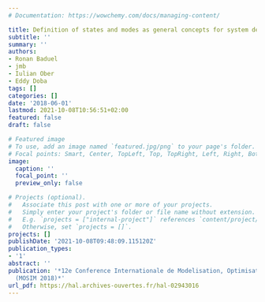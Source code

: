 ```yaml
---
# Documentation: https://wowchemy.com/docs/managing-content/

title: Definition of states and modes as general concepts for system design and validation
subtitle: ''
summary: ''
authors:
- Ronan Baduel
- jmb 
- Iulian Ober
- Eddy Doba
tags: []
categories: []
date: '2018-06-01'
lastmod: 2021-10-08T10:56:51+02:00
featured: false
draft: false

# Featured image
# To use, add an image named `featured.jpg/png` to your page's folder.
# Focal points: Smart, Center, TopLeft, Top, TopRight, Left, Right, BottomLeft, Bottom, BottomRight.
image:
  caption: ''
  focal_point: ''
  preview_only: false

# Projects (optional).
#   Associate this post with one or more of your projects.
#   Simply enter your project's folder or file name without extension.
#   E.g. `projects = ["internal-project"]` references `content/project/deep-learning/index.md`.
#   Otherwise, set `projects = []`.
projects: []
publishDate: '2021-10-08T09:48:09.115120Z'
publication_types:
- '1'
abstract: ''
publication: '*12e Conference Internationale de Modelisation, Optimisation et Simulation
  (MOSIM 2018)*'
url_pdf: https://hal.archives-ouvertes.fr/hal-02943016
---
```

